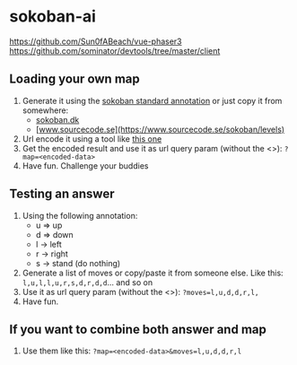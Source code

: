 # sokoban-ai

https://github.com/Sun0fABeach/vue-phaser3
https://github.com/sominator/devtools/tree/master/client

## Loading your own map
1. Generate it using the [sokoban standard annotation](https://sokoban.dk) or just copy it from somewhere:
    - [sokoban.dk](https://sokoban.dk/wp-content/uploads/2019/02/DrFogh-It-Is-All-Greek-Publish.txt)
    - [www.sourcecode.se](https://www.sourcecode.se/sokoban/levels)
2. Url encode it using a tool like [this one](https://www.urlencoder.org/)
3. Get the encoded result and use it as url query param (without the <>): `?map=<encoded-data>`
4. Have fun. Challenge your buddies

## Testing an answer
1. Using the following annotation:
   - u => up
   - d => down
   - l -> left
   - r -> right
   - s -> stand (do nothing)
2. Generate a list of moves or copy/paste it from someone else. Like this: `l,u,l,l,u,r,s,d,r,d,d`... and so on 
3. Use it as url query param (without the <>): `?moves=l,u,d,d,r,l,`
4. Have fun.


## If you want to combine both answer and map
1. Use them like this: `?map=<encoded-data>&moves=l,u,d,d,r,l`